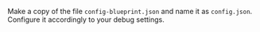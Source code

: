 Make a copy of the file `config-blueprint.json` and name it as `config.json`.  Configure it accordingly to your debug settings.
